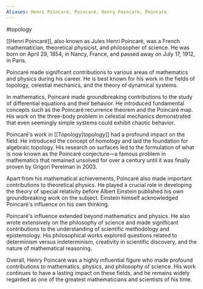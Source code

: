 ```yaml
---
Aliases: Henri Poincaré, Poincaré, Henry Poincare, Poincare
---
```

#topology

[[Henri Poincaré]], also known as Jules Henri Poincaré, was a French mathematician, theoretical physicist, and philosopher of science. He was born on April 29, 1854, in Nancy, France, and passed away on July 17, 1912, in Paris.

Poincaré made significant contributions to various areas of mathematics and physics during his career. He is best known for his work in the fields of topology, celestial mechanics, and the theory of dynamical systems.

In mathematics, Poincaré made groundbreaking contributions to the study of differential equations and their behavior. He introduced fundamental concepts such as the Poincaré recurrence theorem and the Poincaré map. His work on the three-body problem in celestial mechanics demonstrated that even seemingly simple systems could exhibit chaotic behavior.

Poincaré's work in [[Topology|topology]] had a profound impact on the field. He introduced the concept of homology and laid the foundation for algebraic topology. His research on surfaces led to the formulation of what is now known as the Poincaré conjecture—a famous problem in mathematics that remained unsolved for over a century until it was finally proven by Grigori Perelman in 2003.

Apart from his mathematical achievements, Poincaré also made important contributions to theoretical physics. He played a crucial role in developing the theory of special relativity before Albert Einstein published his own groundbreaking work on the subject. Einstein himself acknowledged Poincaré's influence on his own thinking.

Poincaré's influence extended beyond mathematics and physics. He also wrote extensively on the philosophy of science and made significant contributions to the understanding of scientific methodology and epistemology. His philosophical works explored questions related to determinism versus indeterminism, creativity in scientific discovery, and the nature of mathematical reasoning.

Overall, Henry Poincaré was a highly influential figure who made profound contributions to mathematics, physics, and philosophy of science. His work continues to have a lasting impact on these fields, and he remains widely regarded as one of the greatest mathematicians and scientists of his time.